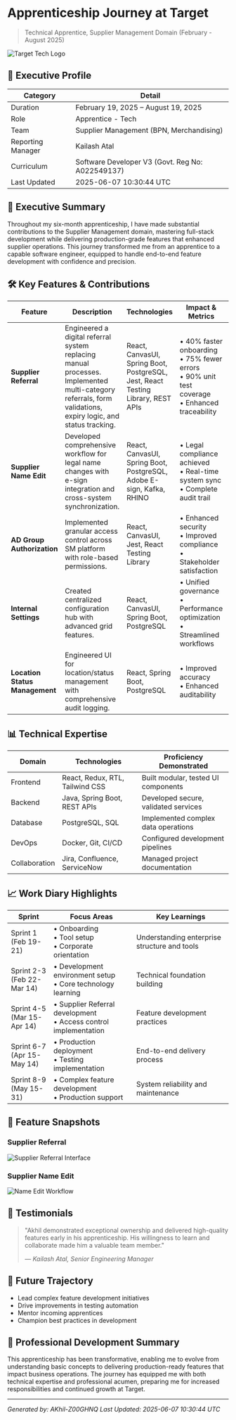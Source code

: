 # Apprenticeship Journey at Target
> Technical Apprentice, Supplier Management Domain (February - August 2025)

![Target Tech Logo](path_to_target_tech_logo) <!-- Add your actual logo path -->

## 🎯 Executive Profile
| Category | Detail |
|----------|---------|
| Duration | February 19, 2025 – August 19, 2025 |
| Role | Apprentice - Tech |
| Team | Supplier Management (BPN, Merchandising) |
| Reporting Manager | Kailash Atal |
| Curriculum | Software Developer V3 (Govt. Reg No: A022549137) |
| Last Updated | 2025-06-07 10:30:44 UTC |

## 💫 Executive Summary
Throughout my six-month apprenticeship, I have made substantial contributions to the Supplier Management domain, mastering full-stack development while delivering production-grade features that enhanced supplier operations. This journey transformed me from an apprentice to a capable software engineer, equipped to handle end-to-end feature development with confidence and precision.

## 🛠️ Key Features & Contributions

| Feature | Description | Technologies | Impact & Metrics | Reference |
|---------|-------------|--------------|------------------|-----------|
| **Supplier Referral** | Engineered a digital referral system replacing manual processes. Implemented multi-category referrals, form validations, expiry logic, and status tracking. | React, CanvasUI, Spring Boot, PostgreSQL, Jest, React Testing Library, REST APIs | • 40% faster onboarding<br>• 75% fewer errors<br>• 90% unit test coverage<br>• Enhanced traceability | • PR [#2251](#), [#2263](#), [#1358](#)<br>• [Figma Design](https://www.figma.com/design/aWfUp8cul2Xfcqqd7XB4Pi/Relationship?node-id=311-6078)<br>• [Documentation](https://confluence.target.com/display/BPT/Supplier+Referral) |
| **Supplier Name Edit** | Developed comprehensive workflow for legal name changes with e-sign integration and cross-system synchronization. | React, CanvasUI, Spring Boot, PostgreSQL, Adobe E-sign, Kafka, RHINO | • Legal compliance achieved<br>• Real-time system sync<br>• Complete audit trail | • PR [#2297](#)<br>• [Figma Design](https://www.figma.com/design/bl8gdsW3EKQ7k0EzDJLcvx/Basic-Information-Tab)<br>• [Documentation](https://confluence.target.com/spaces/BPT/pages/983276059) |
| **AD Group Authorization** | Implemented granular access control across SM platform with role-based permissions. | React, CanvasUI, Jest, React Testing Library | • Enhanced security<br>• Improved compliance<br>• Stakeholder satisfaction | PR [#2230](#) |
| **Internal Settings** | Created centralized configuration hub with advanced grid features. | React, CanvasUI, Spring Boot, PostgreSQL | • Unified governance<br>• Performance optimization<br>• Streamlined workflows | [Documentation](https://confluence.target.com/spaces/BPT/pages/977569116) |
| **Location Status Management** | Engineered UI for location/status management with comprehensive audit logging. | React, Spring Boot, PostgreSQL | • Improved accuracy<br>• Enhanced auditability | PR [#2291](#), [#1042](#) |

## 📊 Technical Expertise

| Domain | Technologies | Proficiency Demonstrated |
|--------|--------------|-------------------------|
| Frontend | React, Redux, RTL, Tailwind CSS | Built modular, tested UI components |
| Backend | Java, Spring Boot, REST APIs | Developed secure, validated services |
| Database | PostgreSQL, SQL | Implemented complex data operations |
| DevOps | Docker, Git, CI/CD | Configured development pipelines |
| Collaboration | Jira, Confluence, ServiceNow | Managed project documentation |

## 📈 Work Diary Highlights

| Sprint | Focus Areas | Key Learnings |
|--------|------------|---------------|
| Sprint 1<br>(Feb 19-21) | • Onboarding<br>• Tool setup<br>• Corporate orientation | Understanding enterprise structure and tools |
| Sprint 2-3<br>(Feb 22-Mar 14) | • Development environment setup<br>• Core technology learning | Technical foundation building |
| Sprint 4-5<br>(Mar 15-Apr 14) | • Supplier Referral development<br>• Access control implementation | Feature development practices |
| Sprint 6-7<br>(Apr 15-May 14) | • Production deployment<br>• Testing implementation | End-to-end delivery process |
| Sprint 8-9<br>(May 15-31) | • Complex feature development<br>• Production support | System reliability and maintenance |

## 🎨 Feature Snapshots
### Supplier Referral
![Supplier Referral Interface](![image1](image1))

### Supplier Name Edit
![Name Edit Workflow](![image2](image2))

## 🌟 Testimonials

> "Akhil demonstrated exceptional ownership and delivered high-quality features early in his apprenticeship. His willingness to learn and collaborate made him a valuable team member."
> 
> — *Kailash Atal, Senior Engineering Manager*

## 🎯 Future Trajectory
- Lead complex feature development initiatives
- Drive improvements in testing automation
- Mentor incoming apprentices
- Champion best practices in development

## 🔄 Professional Development Summary
This apprenticeship has been transformative, enabling me to evolve from understanding basic concepts to delivering production-ready features that impact business operations. The journey has equipped me with both technical expertise and professional acumen, preparing me for increased responsibilities and continued growth at Target.

---
*Generated by: AKhil-Z00GHNQ*
*Last Updated: 2025-06-07 10:30:44 UTC*
